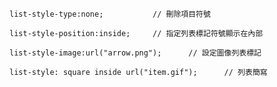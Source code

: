 ```
list-style-type:none;			// 刪除項目符號
```

```
list-style-position:inside;		// 指定列表標記符號顯示在內部
```

```
list-style-image:url("arrow.png");		// 設定圖像列表標記
```

```
list-style: square inside url("item.gif");		// 列表簡寫
```